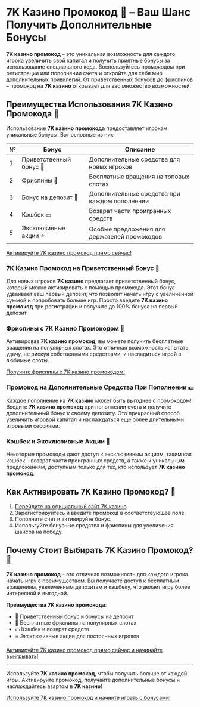 # 7K Казино Промокод 🎉 – Ваш Шанс Получить Дополнительные Бонусы

**7K казино промокод** – это уникальная возможность для каждого игрока увеличить свой капитал и получить приятные бонусы за использование специального кода. Воспользуйтесь промокодом при регистрации или пополнении счета и откройте для себя мир дополнительных привилегий. От приветственных бонусов до фриспинов – промокод на **7K казино** открывает для вас множество возможностей.

## Преимущества Использования 7K Казино Промокода 🌟

Использование **7K казино промокода** предоставляет игрокам уникальные бонусы. Вот основные из них:

| №  | Бонус | Описание |
|----|-------|----------|
| 1  | Приветственный бонус 🎁 | Дополнительные средства для новых игроков |
| 2  | Фриспины 🎰 | Бесплатные вращения на топовых слотах |
| 3  | Бонус на депозит 💸 | Дополнительные средства при каждом пополнении |
| 4  | Кэшбек 💵 | Возврат части проигранных средств |
| 5  | Эксклюзивные акции ⭐ | Особые предложения для держателей промокодов |

[Активируйте 7K казино промокод прямо сейчас!](https://brandplay.link/BvQyFShp)

### 7K Казино Промокод на Приветственный Бонус 🎈

Для новых игроков **7K казино** предлагает приветственный бонус, который можно активировать с помощью промокода. Этот бонус удваивает ваш первый депозит, что позволит начать игру с увеличенной суммой и попробовать больше игр. Просто введите **7K казино промокод** при регистрации и получите до 100% бонуса на первый депозит.

### Фриспины с 7K Казино Промокодом 🎰

Активировав **7K казино промокод**, вы можете получить бесплатные вращения на популярных слотах. Это отличная возможность испытать удачу, не рискуя собственными средствами, и насладиться игрой в любимые слоты.

[Получите фриспины с 7K казино промокодом!](https://brandplay.link/BvQyFShp)

### Промокод на Дополнительные Средства При Пополнении 💵

Каждое пополнение на **7K казино** может быть выгоднее с промокодом! Введите **7K казино промокод** при пополнении счета и получите дополнительный бонус к своему депозиту. Это прекрасный способ увеличить игровой капитал и наслаждаться еще более длительными игровыми сессиями.

### Кэшбек и Эксклюзивные Акции 🌟

Некоторые промокоды дают доступ к эксклюзивным акциям, таким как кэшбек – возврат части проигранных средств, а также к уникальным предложениям, доступным только для тех, кто использует **7K казино промокод**.

## Как Активировать 7K Казино Промокод? 🚀

1. [Перейдите на официальный сайт 7K казино](https://brandplay.link/BvQyFShp).
2. Зарегистрируйтесь и введите промокод в соответствующее поле.
3. Пополните счет и активируйте бонус.
4. Используйте бонусные средства и фриспины для увеличения шансов на победу.

## Почему Стоит Выбирать 7K Казино Промокод? 🤔

**7K казино промокод** – это отличная возможность для каждого игрока начать игру с преимуществом. Вы получаете доступ к бесплатным вращениям, увеличенным депозитам и кэшбеку, что делает игру более интересной и выгодной.

**Преимущества 7K казино промокода**:
- 🎁 Приветственный бонус и бонусы на депозит
- 🎰 Бесплатные фриспины на популярных слотах
- 💵 Кэшбек и возврат средств
- ⭐ Эксклюзивные акции для постоянных игроков

[Активируйте 7K казино промокод прямо сейчас и начинайте выигрывать!](https://brandplay.link/BvQyFShp)

---

Используйте **7K казино промокод**, чтобы получить больше от каждой игры. Активируйте промокод, получайте дополнительные бонусы и наслаждайтесь азартом в **7K казино**!

[Используйте 7K казино промокод и начните играть с бонусами!](https://brandplay.link/BvQyFShp)
